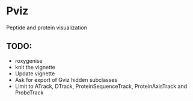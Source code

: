 Pviz
====

Peptide and protein visualization

TODO:
-----
- roxygenise
- knit the vignette
- Update vignette
- Ask for export of Gviz hidden subclasses
- Limit to ATrack, DTrack, ProteinSequenceTrack, ProteinAxisTrack and ProbeTrack

